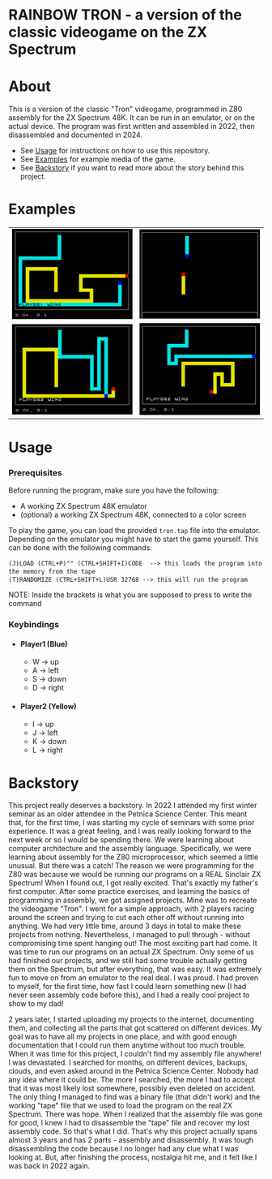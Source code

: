 # RAINBOW TRON - a version of the classic videogame on the ZX Spectrum

# About

This is a version of the classic "Tron" videogame, programmed in Z80 assembly for the ZX Spectrum 48K. It can be run in an emulator, or on the actual device.
The program was first written and assembled in 2022, then disassembled and documented in 2024.

 * See [Usage](#usage) for instructions on how to use this repository.
 * See [Examples](#examples) for example media of the game.
 * See [Backstory](#backstory) if you want to read more about the story behind this project.

# Examples

<table>
    <tbody>
        <tr>
            <td align="center">
                <img src="media/p1_wins_wall.png" alt="player1_wins_wall" style="width:100%">
            </td>
            <td align="center">
                <img src="media/start.png" alt="start" style="width:100%">
            </td align="center">
        </tr>
        <tr>
            <td align="center">
                <img src="media/p2_wins.png" alt="player2_wins_cut" style="width:100%">
            </td>
            <td align="center">
                <img src="media/p2_wins_wall.png" alt="player2_wins_wall" style="width:100%">
            </td align="center">
        </tr>
    </tbody>
<table>

# Usage

### Prerequisites
Before running the program, make sure you have the following:

* A working ZX Spectrum 48K emulator
* (optional) a working ZX Spectrum 48K, connected to a color screen

To play the game, you can load the provided `tron.tap` file into the emulator.
Depending on the emulator you might have to start the game yourself. This can be done with the following commands:
```
(J)LOAD (CTRL+P)"" (CTRL+SHIFT+I)CODE  --> this loads the program into the memory from the tape
(T)RANDOMIZE (CTRL+SHIFT+L)USR 32768 --> this will run the program
```
NOTE: Inside the brackets is what you are supposed to press to write the command

### Keybindings
* #### Player1 (Blue)
  * W -> up
  * A -> left
  * S -> down
  * D -> right
* #### Player2 (Yellow)
  * I -> up
  * J -> left
  * K -> down
  * L -> right
 
# Backstory

This project really deserves a backstory. In 2022 I attended my first winter seminar as an older attendee in the Petnica Science Center. This meant that, for the first time, I was starting my cycle of seminars with some prior experience. It was a great feeling, and I was really looking forward to the next week or so I would be spending there. We were learning about computer architecture and the assembly language. Specifically, we were learning about assembly for the Z80 microprocessor, which seemed a little unusual. But there was a catch! The reason we were programming for the Z80 was because we would be running our programs on a REAL Sinclair ZX Spectrum! When I found out, I got really excited. That's exactly my father's first computer. After some practice exercises, and learning the basics of programming in assembly, we got assigned projects. Mine was to recreate the videogame "Tron". I went for a simple approach, with 2 players racing around the screen and trying to cut each other off without running into anything. We had very little time, around 3 days in total to make these projects from nothing. Nevertheless, I managed to pull through - without compromising time spent hanging out! The most exciting part had come. It was time to run our programs on an actual ZX Spectrum. Only some of us had finished our projects, and we still had some trouble actually getting them on the Spectrum, but after everything, that was easy. It was extremely fun to move on from an emulator to the real deal. I was proud. I had proven to myself, for the first time, how fast I could learn something new (I had never seen assembly code before this), and I had a really cool project to show to my dad!

2 years later, I started uploading my projects to the internet, documenting them, and collecting all the parts that got scattered on different devices. My goal was to have all my projects in one place, and with good enough documentation that I could run them anytime without too much trouble. When it was time for this project, I couldn't find my assembly file anywhere! I was devastated. I searched for months, on different devices, backups, clouds, and even asked around in the Petnica Science Center. Nobody had any idea where it could be. The more I searched, the more I had to accept that it was most likely lost somewhere, possibly even deleted on accident. The only thing I managed to find was a binary file (that didn't work) and the working "tape" file that we used to load the program on the real ZX Spectrum. There was hope. When I realized that the assembly file was gone for good, I knew I had to disassemble the "tape" file and recover my lost assembly code. So that's what I did. That's why this project actually spans almost 3 years and has 2 parts - assembly and disassembly. It was tough disassembling the code because I no longer had any clue what I was looking at. But, after finishing the process, nostalgia hit me, and it felt like I was back in 2022 again.

